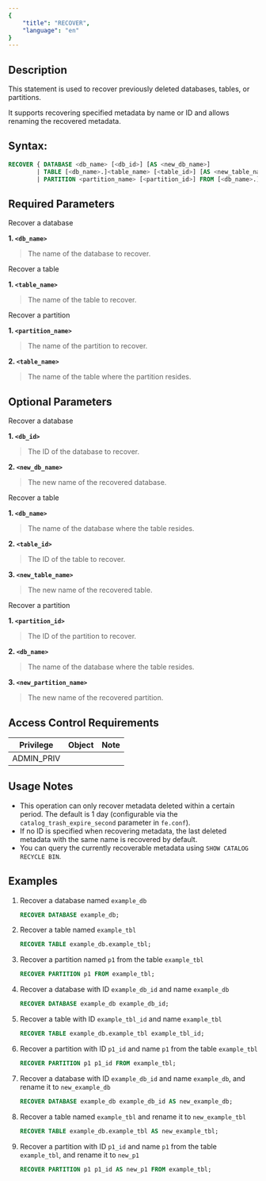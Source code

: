 ```yaml
---
{
    "title": "RECOVER",
    "language": "en"
}
---
```


## Description

This statement is used to recover previously deleted databases, tables, or partitions.

It supports recovering specified metadata by name or ID and allows renaming the recovered metadata.

## Syntax:

```sql
RECOVER { DATABASE <db_name> [<db_id>] [AS <new_db_name>] 
        | TABLE [<db_name>.]<table_name> [<table_id>] [AS <new_table_name>] 
        | PARTITION <partition_name> [<partition_id>] FROM [<db_name>.]<table_name> [AS <new_partition_name>] }
```

## Required Parameters

Recover a database

**1. `<db_name>`**
> The name of the database to recover.

Recover a table

**1. `<table_name>`**
> The name of the table to recover.

Recover a partition

**1. `<partition_name>`**
> The name of the partition to recover.

**2. `<table_name>`**
> The name of the table where the partition resides.

## Optional Parameters

Recover a database

**1. `<db_id>`**
> The ID of the database to recover.

**2. `<new_db_name>`**
> The new name of the recovered database.

Recover a table

**1. `<db_name>`**
> The name of the database where the table resides.

**2. `<table_id>`**
> The ID of the table to recover.

**3. `<new_table_name>`**
> The new name of the recovered table.

Recover a partition

**1. `<partition_id>`**
> The ID of the partition to recover.

**2. `<db_name>`**
> The name of the database where the table resides.

**3. `<new_partition_name>`**
> The new name of the recovered partition.

## Access Control Requirements

| Privilege   | Object | Note |
|-------------|--------|------|
| ADMIN_PRIV  |        |      |

## Usage Notes

- This operation can only recover metadata deleted within a certain period. The default is 1 day (configurable via the `catalog_trash_expire_second` parameter in `fe.conf`).
- If no ID is specified when recovering metadata, the last deleted metadata with the same name is recovered by default.
- You can query the currently recoverable metadata using `SHOW CATALOG RECYCLE BIN`.

## Examples

1. Recover a database named `example_db`

    ```sql
    RECOVER DATABASE example_db;
    ```

2. Recover a table named `example_tbl`

    ```sql
    RECOVER TABLE example_db.example_tbl;
    ```

3. Recover a partition named `p1` from the table `example_tbl`

    ```sql
    RECOVER PARTITION p1 FROM example_tbl;
    ```

4. Recover a database with ID `example_db_id` and name `example_db`

    ```sql
    RECOVER DATABASE example_db example_db_id;
    ```

5. Recover a table with ID `example_tbl_id` and name `example_tbl`

    ```sql
    RECOVER TABLE example_db.example_tbl example_tbl_id;
    ```

6. Recover a partition with ID `p1_id` and name `p1` from the table `example_tbl`

    ```sql
    RECOVER PARTITION p1 p1_id FROM example_tbl;
    ```

7. Recover a database with ID `example_db_id` and name `example_db`, and rename it to `new_example_db`

    ```sql
    RECOVER DATABASE example_db example_db_id AS new_example_db;
    ```

8. Recover a table named `example_tbl` and rename it to `new_example_tbl`

    ```sql
    RECOVER TABLE example_db.example_tbl AS new_example_tbl;
    ```

9. Recover a partition with ID `p1_id` and name `p1` from the table `example_tbl`, and rename it to `new_p1`

    ```sql
    RECOVER PARTITION p1 p1_id AS new_p1 FROM example_tbl;
    ```